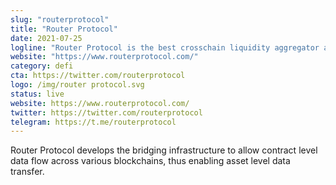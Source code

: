 ```yaml
---
slug: "routerprotocol"
title: "Router Protocol"
date: 2021-07-25
logline: "Router Protocol is the best crosschain liquidity aggregator and it is the future of Smart Order Routing."
website: "https://www.routerprotocol.com/"
category: defi
cta: https://twitter.com/routerprotocol
logo: /img/router protocol.svg
status: live
website: https://www.routerprotocol.com/
twitter: https://twitter.com/routerprotocol
telegram: https://t.me/routerprotocol
---
```


Router Protocol develops the bridging infrastructure to allow contract level data flow across various blockchains, thus enabling asset level data transfer.
